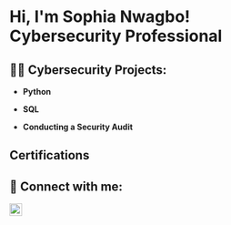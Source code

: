 <h1>Hi, I'm Sophia Nwagbo! <br/><a  >Cybersecurity Professional</a>

<h2>👨‍💻 Cybersecurity Projects:</h2>

- <b> Python </b>

- <b>SQL</b>

- <b> Conducting a Security Audit </b>
 

<h2> Certifications </h2>


<h2> 🤳 Connect with me:</h2>

[<img align="left" alt="SophiaNwagbo | LinkedIn" width="22px" src="https://cdn.jsdelivr.net/npm/simple-icons@v3/icons/linkedin.svg" />][linkedin]

[linkedin]:[ (https://www.linkedin.com/in/sophia-nwagbo-b26b55242)

<!--
**joshmadakor1/joshmadakor1** is a ✨ _special_ ✨ repository because its `README.md` (this file) appears on your GitHub profile.

Here are some ideas to get you started:

- 🔭 I’m currently working on ...
- 🌱 I’m currently learning ...
- 👯 I’m looking to collaborate on ...
- 🤔 I’m looking for help with ...
- 💬 Ask me about ...
- 📫 How to reach me: ...
- 😄 Pronouns: ...
- ⚡ Fun fact: ...
-->
